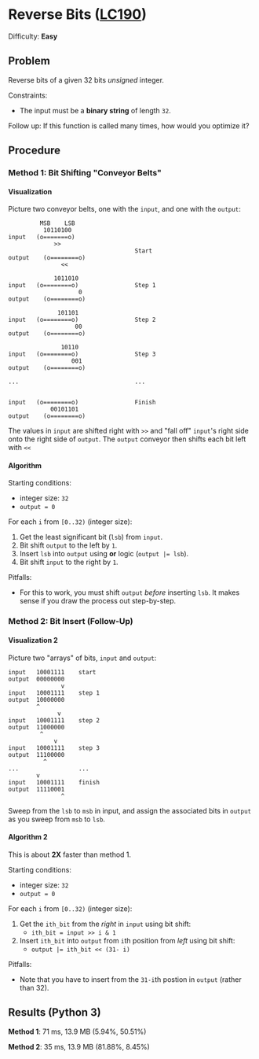 # Reverse Bits ([LC190](https://leetcode.com/problems/reverse-bits/))
Difficulty: **Easy**

## Problem

Reverse bits of a given 32 bits *unsigned* integer.

Constraints:
- The input must be a **binary string** of length `32`.

Follow up: If this function is called many times, how would you optimize it?

## Procedure

### Method 1: Bit Shifting "Conveyor Belts"

#### Visualization

Picture two conveyor belts, one with the `input`, and one with the `output`:

```
         MSB    LSB
          10110100
input   (o=======o)
             >>
                                    Start
output    (o========o)
               <<

             1011010
input   (o========o)                Step 1
                    0
output    (o========o)

              101101
input   (o========o)                Step 2
                   00
output    (o========o)

               10110
input   (o========o)                Step 3
                  001
output    (o========o)

...                                 ...

  
input   (o========o)                Finish
            00101101
output    (o========o)
```
The values in `input` are shifted right with `>>` and "fall off" `input`'s right side onto the right side of `output`.  The `output` conveyor then shifts each bit left with `<<`

#### Algorithm

Starting conditions:
- integer size: `32`
- `output = 0`

For each `i` from `[0..32)` (integer size):
1. Get the least significant bit (`lsb`) from `input`.
2. Bit shift `output` to the left by `1`.
3. Insert `lsb` into `output` using **or** logic (`output |= lsb`).
4. Bit shift `input` to the right by `1`.

Pitfalls:
- For this to work, you must shift `output` *before* inserting `lsb`.  It makes sense if you draw the process out step-by-step.

### Method 2: Bit Insert (Follow-Up)

#### Visualization 2

Picture two "arrays" of bits, `input` and `output`:

```    MSB    LSB
input   10001111    start
output  00000000
               v
input   10001111    step 1
output  10000000
        ^
              v
input   10001111    step 2
output  11000000
         ^
             v
input   10001111    step 3
output  11100000
          ^     
...                 ...
        v
input   10001111    finish
output  11110001
               ^
```
Sweep from the `lsb` to `msb` in input, and assign the associated bits in `output` as you sweep from `msb` to `lsb`.

#### Algorithm 2

This is about **2X** faster than method 1.

Starting conditions:
- integer size: `32`
- `output = 0`

For each `i` from `[0..32)` (integer size):
1. Get the `ith_bit` from the *right* in `input` using bit shift:
    - `ith_bit = input >> i & 1`
2. Insert `ith_bit` into `output` from `i`th position from *left* using bit shift:
    - `output |= ith_bit << (31- i)`

Pitfalls:
- Note that you have to insert from the `31-i`th postion in `output` (rather than 32).

## Results (Python 3)

**Method 1**:  71 ms, 13.9 MB (5.94%, 50.51%)

**Method 2**:  35 ms, 13.9 MB (81.88%, 8.45%)
